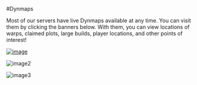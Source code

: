 ---
---
#Dynmaps

Most of our servers have live Dynmaps available at any time. You can visit them by clicking the banners below. With them, you can view locations of warps, claimed plots, large builds, player locations, and other points of interest!

[![image](/website-beta/media/Dynmap_PvE.png)](https://damnation.eu/dynmap/)

![image2](/website-beta/media/Dynmap_Creative.png)

![image3](/website-beta/media/Dynmap_Minigames.png)

